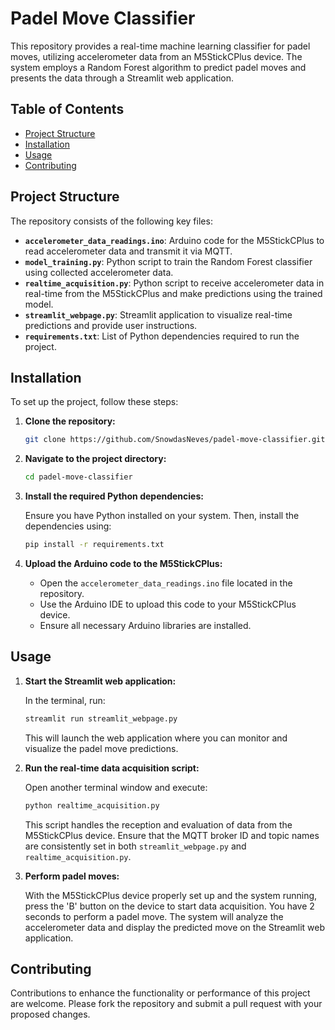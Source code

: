 # Padel Move Classifier

This repository provides a real-time machine learning classifier for padel moves, utilizing accelerometer data from an M5StickCPlus device. The system employs a Random Forest algorithm to predict padel moves and presents the data through a Streamlit web application.

## Table of Contents

- [Project Structure](#project-structure)
- [Installation](#installation)
- [Usage](#usage)
- [Contributing](#contributing)

## Project Structure

The repository consists of the following key files:

- **`accelerometer_data_readings.ino`**: Arduino code for the M5StickCPlus to read accelerometer data and transmit it via MQTT.
- **`model_training.py`**: Python script to train the Random Forest classifier using collected accelerometer data.
- **`realtime_acquisition.py`**: Python script to receive accelerometer data in real-time from the M5StickCPlus and make predictions using the trained model.
- **`streamlit_webpage.py`**: Streamlit application to visualize real-time predictions and provide user instructions.
- **`requirements.txt`**: List of Python dependencies required to run the project.

## Installation

To set up the project, follow these steps:

1. **Clone the repository:**

   ```bash
   git clone https://github.com/SnowdasNeves/padel-move-classifier.git
   ```

2. **Navigate to the project directory:**

   ```bash
   cd padel-move-classifier
   ```

3. **Install the required Python dependencies:**

   Ensure you have Python installed on your system. Then, install the dependencies using:

   ```bash
   pip install -r requirements.txt
   ```

4. **Upload the Arduino code to the M5StickCPlus:**

   - Open the `accelerometer_data_readings.ino` file located in the repository.
   - Use the Arduino IDE to upload this code to your M5StickCPlus device.
   - Ensure all necessary Arduino libraries are installed.

## Usage

1. **Start the Streamlit web application:**

   In the terminal, run:

   ```bash
   streamlit run streamlit_webpage.py
   ```

   This will launch the web application where you can monitor and visualize the padel move predictions.

2. **Run the real-time data acquisition script:**

   Open another terminal window and execute:

   ```bash
   python realtime_acquisition.py
   ```

   This script handles the reception and evaluation of data from the M5StickCPlus device. Ensure that the MQTT broker ID and topic names are consistently set in both `streamlit_webpage.py` and `realtime_acquisition.py`.

3. **Perform padel moves:**

   With the M5StickCPlus device properly set up and the system running, press the 'B' button on the device to start data acquisition. You have 2 seconds to perform a padel move. The system will analyze the accelerometer data and display the predicted move on the Streamlit web application.

## Contributing

Contributions to enhance the functionality or performance of this project are welcome. Please fork the repository and submit a pull request with your proposed changes.
